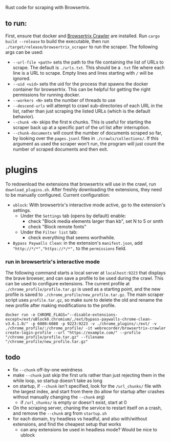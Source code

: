 Rust code for scraping with Browsertrix.

## to run:

First, ensure that docker and [Browsertrix Crawler](https://crawler.docs.browsertrix.com/user-guide/) are installed. Run `cargo build --release` to build the executable, then run `./target/release/browsertrix_scraper` to run the scraper. The following args can be used:
  * `--url-file <path>` sets the path to the file containing the list of URLs to scrape. The default is `./urls.txt`. This should be a `.txt` file where each line is a URL to scrape. Empty lines and lines starting with `/` will be ignored.
  * `--uid <uid>` sets the uid for the process that spawns the docker container for browsertrix. This can be helpful for getting the right permissions for running docker.
  * `--workers <N>` sets the number of threads to use
  * `--descend-urls` will attempt to crawl sub-directories of each URL in the list, rather than just scraping the listed URLs (which is the default behavior).
  * `--chunk <N>` skips the first `N` chunks. This is useful for starting the scraper back up at a specific part of the url list after interruption.
  * `--chunk-documents` will count the number of documents scraped so far, by looking over the `pages.jsonl` files in `./crawls/collections/`. If this argument as used the scraper won't run, the program will just count the number of scraped documents and then exit.
# plugins

To redownload the extensions that browsertrix will use in the crawl, run `download_plugins.sh`. After freshly downloading the extensions, they need to be manually configured. Current configuration:
* `ublock`: With browsertrix's interactive mode active, go to the extension's settings.
  * Under the `Settings` tab (opens by default) enable:
    * check "Block media elements larger than <N> kb", set N to 5 or smth
    * check "Block remote fonts"
  * Under the `Filter list` tab:
    * check everything that seems worthwhile.
* `Bypass Paywalls Clean`: in the extension's `manifest.json`, add `"http://*/*","https://*/*",` to the `permissions` field.

### run in browsertrix's interactive mode
The following command starts a local server at `localhost:9223` that displays the brave browser, and can save a profile to be used during the crawl. This can be used to configure extensions. The current profile at `./chrome_profile/profile.tar.gz` is used as a starting point, and the new profile is saved to `./chrome_profile/new_profile.tar.gz`. The main scraper script uses `profile.tar.gz`, so make sure to delete the old and rename the new profile after making modifications to the profile.

```
docker run -e CHROME_FLAGS="--disable-extensions-except=/ext/uBlock0.chromium/,/ext/bypass-paywalls-chrome-clean-v3.6.1.0/" -p 6080:6080 -p 9223:9223 -v ./chrome_plugins/:/ext/ -v ./chrome_profile/:/chrome_profile/ -it webrecorder/browsertrix-crawler create-login-profile --url "https://example.com/" --profile "/chrome_profile/profile.tar.gz" --filename "/chrome_profile/new_profile.tar.gz"
```

## todo
* fix `--chunk` off-by-one weirdness
* make `--chunk` just skip the first urls rather than just rejecting them in the while loop, so startup doesn't take as long
* on startup, if `--chunk` isn't specified, look for the `/url_chunks/` file with the largest index, and start from there (to allow for startup after crashes without manually changing the `--chunk` arg)
  * if `/url_chunks/` is empty or doesn't exist, start at 0
* On the scraping server, chaning the service to restart itself on a crash, and remove the `--chunk` arg from `startup.sh`
* for each domain, try headless vs headful, and also with/without extensions, and find the cheapest setup that works
  * can any extensions be used in headless mode? Would be nice to ublock
